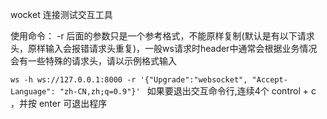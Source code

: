 wocket 连接测试交互工具

使用命令： -r 后面的参数只是一个参考格式，不能原样复制(默认是有以下请求头，原样输入会报错请求头重复)，一般ws请求时header中通常会根据业务情况会有一些特殊的请求头，请以示例格式输入

`ws -h ws://127.0.0.1:8000 -r '{"Upgrade":"websocket", "Accept-Language": "zh-CN,zh;q=0.9"}'
`
 如果要退出交互命令行,连续4个 control + c ，并按 enter 可退出程序